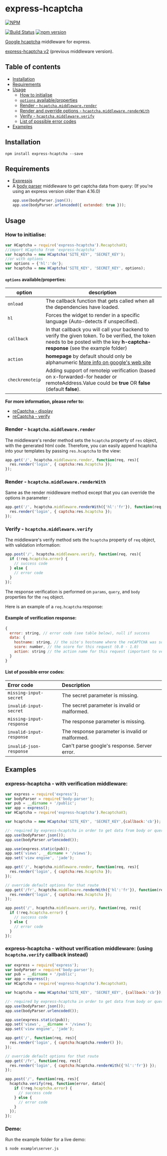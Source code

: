 # express-hcaptcha

[![NPM](https://nodei.co/npm/express-hcaptcha.png?compact=true)](https://nodei.co/npm/express-hcaptcha/)

[![Build Status][ci-image]][ci-url]
[![npm version][npm-version-image]][npm-version-url]

[Google hcaptcha][Google-hcaptcha] middleware for express.

[express-hcaptcha v2][express-hcaptcha-v2] (previous middleware version).

## Table of contents

- [Installation](#installation)
- [Requirements](#requirements)
- [Usage](#usage)
  - [How to initialise](#how-to-initialise)
  - [`options` available/properties](#options-availableproperties)
  - [Render - `hcaptcha.middleware.render`](#render---recaptchamiddlewarerender)
  - [Render and override options - `hcaptcha.middleware.renderWith`](#render---recaptchamiddlewarerenderwith)
  - [Verify - `hcaptcha.middleware.verify`](#verify---recaptchamiddlewareverify)
  - [List of possible error codes](#list-of-possible-error-codes)
- [Examples](#examples)

## Installation

```shell
npm install express-hcaptcha --save
```

## Requirements

- [Expressjs][expressjs]
- A [body parser][body-parser] middleware to get captcha data from query: (If you're using an express version older than 4.16.0)
  ```javascript
  app.use(bodyParser.json());
  app.use(bodyParser.urlencoded({ extended: true }));
  ```

## Usage

### How to initialise:

```javascript
var HCaptcha = require('express-hcaptcha').RecaptchaV3;
//import HCaptcha from 'express-hcaptcha'
var hcaptcha = new HCaptcha('SITE_KEY', 'SECRET_KEY');
//or with options
var options = {'hl':'de'};
var hcaptcha = new HCaptcha('SITE_KEY', 'SECRET_KEY', options);
```

#### `options` available/properties:
| option             | description                                                                                                                                         |
|--------------------|-----------------------------------------------------------------------------------------------------------------------------------------------------|
| `onload`           | The callback function that gets called when all the dependencies have loaded.                                                                       |
| `hl`               | Forces the widget to render in a specific language (Auto-detects if unspecified).                                                                   |
| `callback`         | In that callback you will call your backend to verify the given token. To be verified, the token needs to be posted with the key **h-captcha-response**  (see the example folder) |
| `action`           | **homepage** by default should only be alphanumeric [More info on google's web site](Google-hcaptcha-action)                                       |
| `checkremoteip`    | Adding support of remoteip verification (based on x-forwarded-for header or remoteAddress.Value could be **true** OR **false** (default **false**). |

**For more information, please refer to:**
- [reCaptcha - display](https://developers.google.com/hcaptcha/docs/display#config)
- [reCaptcha - verify ](https://developers.google.com/hcaptcha/docs/verify)

### Render - `hcaptcha.middleware.render`
The middleware's render method sets the `hcaptcha` property of `res` object, with the generated html code. Therefore, you can easily append hcaptcha into your templates by passing `res.hcaptcha` to the view:

```javascript
app.get('/', hcaptcha.middleware.render, function(req, res){
  res.render('login', { captcha:res.hcaptcha });
});
```

### Render - `hcaptcha.middleware.renderWith`
Same as the render middleware method except that you can override the options in parameter :
```javascript
app.get('/', hcaptcha.middleware.renderWith({'hl':'fr'}), function(req, res){
  res.render('login', { captcha:res.hcaptcha });
});
```


### Verify - `hcaptcha.middleware.verify`
The middleware's verify method sets the `hcaptcha` property of `req` object, with validation information:

```javascript
app.post('/', hcaptcha.middleware.verify, function(req, res){
  if (!req.hcaptcha.error) {
    // success code
  } else {
    // error code
  }
});
```

The response verification is performed on `params`, `query`, and `body` properties for the `req` object.

Here is an example of a `req.hcaptcha` response:

#### Example of verification response:

```javascript
{
  error: string, // error code (see table below), null if success
  data: {
    hostname: string, // the site's hostname where the reCAPTCHA was solved
    score: number, // the score for this request (0.0 - 1.0)
    action: string // the action name for this request (important to verify)
  }
}
```

#### List of possible error codes:

| Error code               | Description                                     |
|:-------------------------|:------------------------------------------------|
| `missing-input-secret`   | The secret parameter is missing.                |
| `invalid-input-secret`   | The secret parameter is invalid or malformed.   |
| `missing-input-response` | The response parameter is missing.              |
| `invalid-input-response` | The response parameter is invalid or malformed. |
| `invalid-json-response`  | Can't parse google's response. Server error.    |

## Examples

### express-hcaptcha - with verification middleware:

```javascript
var express = require('express');
var bodyParser = require('body-parser');
var pub = __dirname + '/public';
var app = express();
var HCaptcha = require('express-hcaptcha').RecaptchaV3;

var hcaptcha = new HCaptcha('SITE_KEY', 'SECRET_KEY',{callback:'cb'});

//- required by express-hcaptcha in order to get data from body or query.
app.use(bodyParser.json());
app.use(bodyParser.urlencoded());

app.use(express.static(pub));
app.set('views', __dirname + '/views');
app.set('view engine', 'jade');

app.get('/', hcaptcha.middleware.render, function(req, res){
  res.render('login', { captcha:res.hcaptcha });
});

// override default options for that route
app.get('/fr', hcaptcha.middleware.renderWith({'hl':'fr'}), function(req, res){
  res.render('login', { captcha:res.hcaptcha });
});

app.post('/', hcaptcha.middleware.verify, function(req, res){
  if (!req.hcaptcha.error) {
    // success code
  } else {
    // error code
  }
});
```

### express-hcaptcha - without verification middleware: (using `hcaptcha.verify` callback instead)

```javascript
var express = require('express');
var bodyParser = require('body-parser');
var pub = __dirname + '/public';
var app = express();
var HCaptcha = require('express-hcaptcha').RecaptchaV3;

var hcaptcha = new HCaptcha('SITE_KEY', 'SECRET_KEY', {callback:'cb'});

//- required by express-hcaptcha in order to get data from body or query.
app.use(bodyParser.json());
app.use(bodyParser.urlencoded());

app.use(express.static(pub));
app.set('views', __dirname + '/views');
app.set('view engine', 'jade');

app.get('/', function(req, res){
  res.render('login', { captcha:hcaptcha.render() });
});

// override default options for that route
app.get('/fr', function(req, res){
  res.render('login', { captcha:hcaptcha.renderWith({'hl':'fr'}) });
});

app.post('/', function(req, res){
  hcaptcha.verify(req, function(error, data){
    if (!req.hcaptcha.error) {
      // success code
    } else {
      // error code
    }
  });
});
```

### Demo:

Run the example folder for a live demo:

```
$ node example\server.js
```

[ci-image]: https://travis-ci.org/pdupavillon/express-hcaptcha.svg?branch=master
[ci-url]: https://travis-ci.org/pdupavillon/express-hcaptcha
[npm-version-image]: https://badge.fury.io/js/express-hcaptcha.svg
[npm-version-url]: http://badge.fury.io/js/express-hcaptcha

[expressjs]: https://github.com/expressjs/express
[body-parser]: https://github.com/expressjs/body-parser
[Google-hcaptcha]:https://www.google.com/hcaptcha
[express-hcaptcha-v2]:README.v2.md
[Google-hcaptcha-action]:https://developers.google.com/hcaptcha/docs/v3#actions
